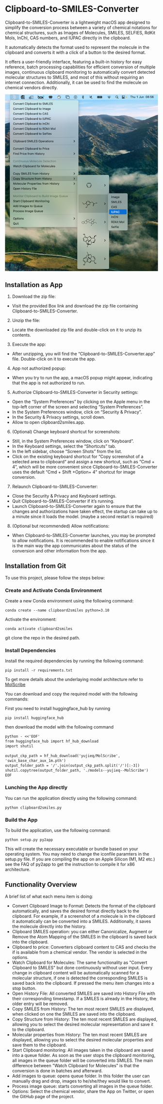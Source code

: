 # Clipboard-to-SMILES-Converter
Clipboard-to-SMILES-Converter is a lightweight macOS app designed to simplify the conversion process between a variety of chemical notations for chemical structures, such as Images of Molecules, SMILES, SELFIES, RdKit Mols, InChI, CAS numbers, and IUPAC directly in the clipboard.

It automatically detects the format used to represent the molecule in the clipboard and converts it with a click of a button to the desired format.

 It offers a user-friendly interface, featuring a built-in history for easy reference, batch processing capabilities for efficient conversion of multiple images, continuous clipboard monitoring to automatically convert detected molecular structures to SMILES, and most of this without requiring an internet connection. Additionally, it can be used to find the molecule on chemical vendors directly.

![](paper/Clipboard2SMILES.png)

## Installation as App

1. Download the zip file:
 - Visit the provided Box link and download the zip file containing Clipboard-to-SMILES-Converter.
2. Unzip the file:
 - Locate the downloaded zip file and double-click on it to unzip its contents.
3. Execute the app:
 - After unzipping, you will find the “Clipboard-to-SMILES-Converter.app” file. Double-click on it to execute the app.
4. App not authorized popup:
 - When you try to run the app, a macOS popup might appear, indicating that the app is not authorized to run.
5. Authorize Clipboard-to-SMILES-Converter in Security settings:
 - Open the “System Preferences” by clicking on the Apple menu in the top-left corner of the screen and selecting “System Preferences”.
 - In the System Preferences window, click on “Security & Privacy”.
 - In the Security & Privacy settings, scroll down.
 - Allow to open clipboard2smiles.app.
6. (Optional) Change keyboard shortcut for screenshots:
 - Still, in the System Preferences window, click on “Keyboard”.
 - In the Keyboard settings, select the “Shortcuts” tab.
 - In the left sidebar, choose “Screen Shots” from the list.
 - Click on the existing keyboard shortcut for “Copy screenshot of a selected area to clipboard“ and assign a new shortcut, such as “Cmd + 4”, which will be more convenient since Clipboard-to-SMILES-Converter uses the default “Cmd + Shift +Option+ 4" shortcut for image conversion.
7. Relaunch Clipboard-to-SMILES-Converter:
 - Close the Security & Privacy and Keyboard settings.
 - Quit Clipboard-to-SMILES-Converter if it’s running.
 - Launch Clipboard-to-SMILES-Converter again to ensure that the changes and authorizations have taken effect, the startup can take up to a minute since it loads the model. (maybe a second restart is required) 
8. (Optional but recommended) Allow notifications:
 - When Clipboard-to-SMILES-Converter launches, you may be prompted to allow notifications. It is recommended to enable notifications since it is the main way the app communicates about the status of the conversion and other information from the app.


## Installation from Git

To use this project, please follow the steps below:

### Create and Activate Conda Environment
Create a new Conda environment using the following command:

```
conda create --name clipboard2smiles python=3.10
```
Activate the environment:
```
conda activate clipboard2smiles
```
git clone the repo in the desired path.
### Install Dependencies
Install the required dependencies by running the following command:
```
pip install -r requirements.txt 
```

To get more details about the underlaying model architecture refer to [MolScribe](https://github.com/thomas0809/MolScribe)

You can download and copy the required model with the following commands:

First you need to install huggingface_hub by running 
```
pip install huggingface_hub
```

then download the model with the following command

```
python - <<'EOF'
from huggingface_hub import hf_hub_download
import shutil

output_ckp_path = hf_hub_download('yujieq/MolScribe', 'swin_base_char_aux_1m.pth')
output_folder_path = '/'.join(output_ckp_path.split('/')[:-3])
shutil.copytree(output_folder_path, './models--yujieq--MolScribe')
EOF
```



### Lunching the App directly 
You can run the application directly using the following command:

```
python clipboard2smiles.py
```

### Build the App
To build the application, use the following command:

```
python setup.py py2app
```
This will create the necessary executable or bundle based on your operating system.
You may need to change the iconfile paramters in the setup.py file. If you are compiling the app on an Apple Silicon (M1, M2 etc.) see the FAQ of py2app to get the instruction to compile it for x86 architecture.


## Functionality Overview
A brief list of what each menu item is doing:


- Convert Clipboard Image to Format: Detects the format of the clipboard automatically, and saves the desired format directly back to the clipboard. For example, if a screenshot of a molecule is in the clipboard it automatically can be converted into a SMILES. Additionally, it saves the molecule directly into the history.
- Clipboard SMILES operation: you can either Canonicalize, Augment or Remove the Atom Mapping of the SMILES in the clipboard is saved back into the clipboard.
- Clipboard to price: Converters clipboard content to CAS and checks the if is available from a chemical vendor. The vendor is selected in the options. 
- Watch Clipboard for Molecules: The same functionality as "Convert Clipboard to SMILES" but done continuously without user input. Every change in clipboard content will be automatically scanned for a molecular structure, if one is detected the corresponding SMILES is saved back into the clipboard. If pressed the menu item changes into a stop button.
- Open History File: All converted SMILES are saved into History File with their corresponding timestamp. If a SMILES is already in the History, the older entry will be removed. 
- Copy SMILES from History: The ten most recent SMILES are displayed, when clicked on one the SMILES are saved into the clipboard.
- Copy Structure from History: The ten most recent SMILES are displayed, allowing you to select the desired molecular representation and save it to the clipboard.
- Molecular properties from History: The ten most recent SMILES are displayed, allowing you to select the desired molecular properties and save them to the clipboard.
- Start Clipboard monitoring: All images taken in the clipboard are saved into a queue folder. As soon as the user stops the clipboard monitoring, all images in the queue folder will be converted into SMILES. The main difference between "Watch Clipboard for Molecules" is that the conversion is done in batches and afterward. 
- Add images to queue: opens queue folder. In this folder the user can manually drag and drop, images to he/she/they would like to convert.
- Process image queue: starts converting all images in the queue folder.
- Options: Select the chemical vendor, share the App on Twitter, or open the GitHub page of the project.